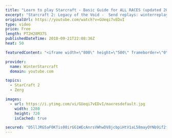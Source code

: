 ```yaml
---
title: "Learn to play Starcraft - Basic Guide for ALL RACES (updated 2017) #2"
excerpt: "Starcraft 2: Legacy of the Void -  Send replays: winterreplays@gmail.com ( -- Watch live at https://www.twitch.tv/wintergaming"
originalUrl: https://youtube.com/watch?v=GUeqi7vEDvI
type: video
price: Free
length: PT2H28M37S
publishedDateTime: 2018-09-21T22:08:36Z
heat: 50

featuredContent: "<iframe width=\"800\" height=\"500\" frameborder=\"0\" src=\"https://www.youtube.com/embed/GUeqi7vEDvI\" allow=\"accelerometer; autoplay; encrypted-media; gyroscope; picture-in-picture\" allowfullscreen></iframe>"

provider:
  name: WinterStarcraft
  domain: youtube.com

topics:
  - StarCraft 2
  - Zerg

images:
  - url: https://i.ytimg.com/vi/GUeqi7vEDvI/maxresdefault.jpg
    width: 1280
    height: 720
    isCached: true

secured: "D5llJRG5aF0KTis00irGG1WEcAnrsVWhwDV8jcbpiHtV1aL58mayOYNb9if2fkhibUyYGd1MyP6BwLfTF2TSsjiFbb6jknX66NMfEIF2BRTIKAQo73fM9vqL4v8nSh3JnaXzBuz7OYN4LP5wr8vQumORFS3okEAZIp9ml7HSFpiUJfA1CFhnSuE5nvamFUfhKqKiPpm6AC9NdIomeKT9AMeYUFpVtFdf5awyeq5hoNOeK8uCu4DVIYFxlzoqf8ctDq5sOvbC/0pU4fIat+vyqL9t82uFkeedYIaz4vHyU7stpEDEMhH7WLqz+lgv4D8jBDOUF37E0tdolI3HYMu+PmT7akYPuocJJKcUBnbFLemiGqg9uMjEXGonUFgNga/Om0gyyXNst/seYq0zSaDP5jGoISfscxecQxEIibeWzUs=;yXMZ7YG+OkaOgVh/1GNawA=="
---
```


